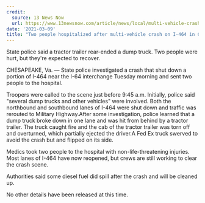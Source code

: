 ```yaml
---
credit:
  source: 13 News Now
  url: https://www.13newsnow.com/article/news/local/multi-vehicle-crash-shuts-down-stretch-of-i-464-in-chesapeake/291-66bfb1b1-dd5d-484a-aa57-ae5e7f412f5a
date: '2021-03-09'
title: "Two people hospitalized after multi-vehicle crash on I-464 in Chesapeake"
---
```

State police said a tractor trailer rear-ended a dump truck. Two people were hurt, but they're expected to recover.

CHESAPEAKE, Va. — State police investigated a crash that shut down a portion of I-464 near the I-64 interchange Tuesday morning and sent two people to the hospital.

Troopers were called to the scene just before 9:45 a.m. Initially, police said "several dump trucks and other vehicles" were involved. Both the northbound and southbound lanes of I-464 were shut down and traffic was rerouted to Military Highway.After some investigation, police learned that a dump truck broke down in one lane and was hit from behind by a tractor trailer. The truck caught fire and the cab of the tractor trailer was torn off and overturned, which partially ejected the driver.A Fed Ex truck swerved to avoid the crash but and flipped on its side. 

Medics took two people to the hospital with non-life-threatening injuries. Most lanes of I-464 have now reopened, but crews are still working to clear the crash scene.

Authorities said some diesel fuel did spill after the crash and will be cleaned up.

No other details have been released at this time.
